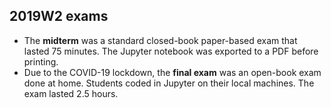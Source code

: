 ## 2019W2 exams

- The **midterm** was a standard closed-book paper-based exam that lasted 75 minutes. The Jupyter notebook was exported to a PDF before printing.
- Due to the COVID-19 lockdown, the **final exam** was an open-book exam done at home. Students coded in Jupyter on their local machines. The exam lasted 2.5 hours.
